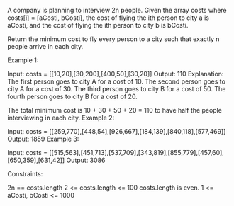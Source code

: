 A company is planning to interview 2n people. Given the array costs where costs[i] = [aCosti, bCosti], the cost of flying the ith person to city a is aCosti, and the cost of flying the ith person to city b is bCosti.

Return the minimum cost to fly every person to a city such that exactly n people arrive in each city.

Example 1:

Input: costs = [[10,20],[30,200],[400,50],[30,20]]
Output: 110
Explanation:
The first person goes to city A for a cost of 10.
The second person goes to city A for a cost of 30.
The third person goes to city B for a cost of 50.
The fourth person goes to city B for a cost of 20.

The total minimum cost is 10 + 30 + 50 + 20 = 110 to have half the people interviewing in each city.
Example 2:

Input: costs = [[259,770],[448,54],[926,667],[184,139],[840,118],[577,469]]
Output: 1859
Example 3:

Input: costs = [[515,563],[451,713],[537,709],[343,819],[855,779],[457,60],[650,359],[631,42]]
Output: 3086

Constraints:

2n == costs.length
2 <= costs.length <= 100
costs.length is even.
1 <= aCosti, bCosti <= 1000
